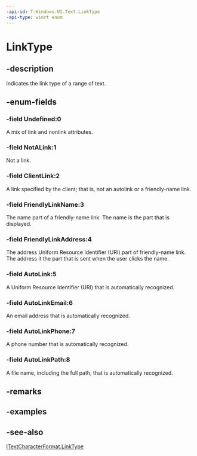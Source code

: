 ```yaml
---
-api-id: T:Windows.UI.Text.LinkType
-api-type: winrt enum
---
```


<!-- Enumeration syntax
public enum Windows.UI.Text.LinkType : int
-->

# LinkType

## -description
Indicates the link type of a range of text.



## -enum-fields
### -field Undefined:0
A mix of link and nonlink attributes.

### -field NotALink:1
Not a link.

### -field ClientLink:2
A link specified by the client; that is, not an autolink or a friendly-name link.

### -field FriendlyLinkName:3
The name part of a friendly-name link. The name is the part that is displayed.

### -field FriendlyLinkAddress:4
The address Uniform Resource Identifier (URI) part of friendly-name link. The address it the part that is sent when the user clicks the name.

### -field AutoLink:5
A Uniform Resource Identifier (URI) that is automatically recognized.

### -field AutoLinkEmail:6
An email address that is automatically recognized.

### -field AutoLinkPhone:7
A phone number that is automatically recognized.

### -field AutoLinkPath:8
A file name, including the full path, that is automatically recognized.


## -remarks

## -examples

## -see-also
[ITextCharacterFormat.LinkType](itextcharacterformat_linktype.md)
